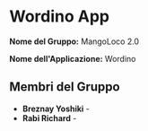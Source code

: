 # Wordino App

**Nome del Gruppo:** MangoLoco 2.0

**Nome dell'Applicazione:** Wordino

## Membri del Gruppo

- **Breznay Yoshiki** - 
- **Rabi Richard** -
